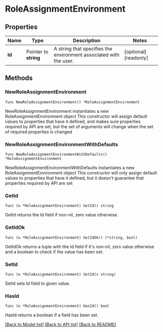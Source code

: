 # RoleAssignmentEnvironment

## Properties

Name | Type | Description | Notes
------------ | ------------- | ------------- | -------------
**Id** | Pointer to **string** | A string that specifies the environment associated with the user. | [optional] [readonly] 

## Methods

### NewRoleAssignmentEnvironment

`func NewRoleAssignmentEnvironment() *RoleAssignmentEnvironment`

NewRoleAssignmentEnvironment instantiates a new RoleAssignmentEnvironment object
This constructor will assign default values to properties that have it defined,
and makes sure properties required by API are set, but the set of arguments
will change when the set of required properties is changed

### NewRoleAssignmentEnvironmentWithDefaults

`func NewRoleAssignmentEnvironmentWithDefaults() *RoleAssignmentEnvironment`

NewRoleAssignmentEnvironmentWithDefaults instantiates a new RoleAssignmentEnvironment object
This constructor will only assign default values to properties that have it defined,
but it doesn't guarantee that properties required by API are set

### GetId

`func (o *RoleAssignmentEnvironment) GetId() string`

GetId returns the Id field if non-nil, zero value otherwise.

### GetIdOk

`func (o *RoleAssignmentEnvironment) GetIdOk() (*string, bool)`

GetIdOk returns a tuple with the Id field if it's non-nil, zero value otherwise
and a boolean to check if the value has been set.

### SetId

`func (o *RoleAssignmentEnvironment) SetId(v string)`

SetId sets Id field to given value.

### HasId

`func (o *RoleAssignmentEnvironment) HasId() bool`

HasId returns a boolean if a field has been set.


[[Back to Model list]](../README.md#documentation-for-models) [[Back to API list]](../README.md#documentation-for-api-endpoints) [[Back to README]](../README.md)


